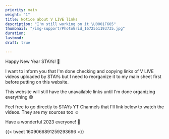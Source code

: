 ```yaml
---
priority: main
weight: "1"
title: Notice about V LIVE links
description: "I'm still working on it \U0001F605"
thumbnail: "/img-support/PhotoGrid_1672551193735.jpg"
duration: 
lastmod: 
draft: true

---
```

Happy New Year STAYs! 🎉

I want to inform you that I'm done checking and copying links of V LIVE videos uploaded by STAYs but I need to reorganize it to my main sheet first before putting on this website.

This website will still have the unavailable links until I'm done organizing everything 😅

Feel free to go directly to STAYs YT Channels that I'll link below to watch the videos. They are my sources too ☺️

Have a wonderful 2023 everyone! 🥳

{{< tweet 1609066891259293696 >}}